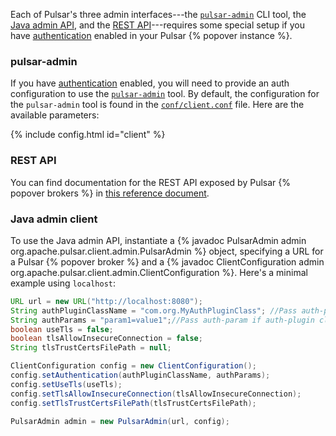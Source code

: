 <!--

    Licensed to the Apache Software Foundation (ASF) under one
    or more contributor license agreements.  See the NOTICE file
    distributed with this work for additional information
    regarding copyright ownership.  The ASF licenses this file
    to you under the Apache License, Version 2.0 (the
    "License"); you may not use this file except in compliance
    with the License.  You may obtain a copy of the License at

      http://www.apache.org/licenses/LICENSE-2.0

    Unless required by applicable law or agreed to in writing,
    software distributed under the License is distributed on an
    "AS IS" BASIS, WITHOUT WARRANTIES OR CONDITIONS OF ANY
    KIND, either express or implied.  See the License for the
    specific language governing permissions and limitations
    under the License.

-->

Each of Pulsar's three admin interfaces---the [`pulsar-admin`](../../reference/CliTools#pulsar-admin) CLI tool, the [Java admin API](/api/admin), and the [REST API](../../reference/RestApi)---requires some special setup if you have [authentication](../../admin/Authz#authentication-providers) enabled in your Pulsar {% popover instance %}.

### pulsar-admin

If you have [authentication](../../admin/Authz#authentication-providers) enabled, you will need to provide an auth configuration to use the [`pulsar-admin`](../../reference/CliTools#pulsar-admin) tool. By default, the configuration for the `pulsar-admin` tool is found in the [`conf/client.conf`](../../reference/Configuration#client) file. Here are the available parameters:

{% include config.html id="client" %}

### REST API

You can find documentation for the REST API exposed by Pulsar {% popover brokers %} in [this reference document](../../reference/RestApi).

### Java admin client

To use the Java admin API, instantiate a {% javadoc PulsarAdmin admin org.apache.pulsar.client.admin.PulsarAdmin %} object, specifying a URL for a Pulsar {% popover broker %} and a {% javadoc ClientConfiguration admin org.apache.pulsar.client.admin.ClientConfiguration %}. Here's a minimal example using `localhost`:

```java
URL url = new URL("http://localhost:8080");
String authPluginClassName = "com.org.MyAuthPluginClass"; //Pass auth-plugin class fully-qualified name if Pulsar-security enabled
String authParams = "param1=value1";//Pass auth-param if auth-plugin class requires it
boolean useTls = false;
boolean tlsAllowInsecureConnection = false;
String tlsTrustCertsFilePath = null;

ClientConfiguration config = new ClientConfiguration();
config.setAuthentication(authPluginClassName, authParams);
config.setUseTls(useTls);
config.setTlsAllowInsecureConnection(tlsAllowInsecureConnection);
config.setTlsTrustCertsFilePath(tlsTrustCertsFilePath);

PulsarAdmin admin = new PulsarAdmin(url, config);
```
